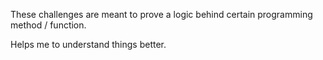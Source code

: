 These challenges are meant to prove a logic behind certain programming method / function.

Helps me to understand things better.
